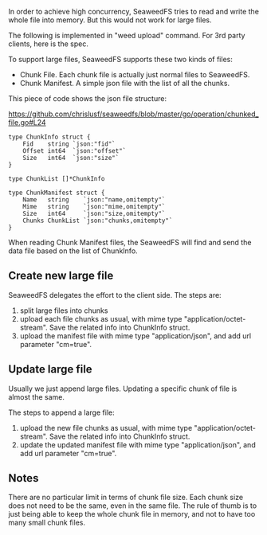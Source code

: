 In order to achieve high concurrency, SeaweedFS tries to read and write the whole file into memory. But this would not work for large files. 

The following is implemented in "weed upload" command. For 3rd party clients, here is the spec.

To support large files, SeaweedFS supports these two kinds of files:
* Chunk File. Each chunk file is actually just normal files to SeaweedFS.
* Chunk Manifest. A simple json file with the list of all the chunks. 

This piece of code shows the json file structure:

https://github.com/chrislusf/seaweedfs/blob/master/go/operation/chunked_file.go#L24

```
type ChunkInfo struct {
	Fid    string `json:"fid"`
	Offset int64  `json:"offset"`
	Size   int64  `json:"size"`
}

type ChunkList []*ChunkInfo

type ChunkManifest struct {
	Name   string    `json:"name,omitempty"`
	Mime   string    `json:"mime,omitempty"`
	Size   int64     `json:"size,omitempty"`
	Chunks ChunkList `json:"chunks,omitempty"`
}
```

When reading Chunk Manifest files, the SeaweedFS will find and send the data file based on the list of ChunkInfo.

## Create new large file

SeaweedFS delegates the effort to the client side. The steps are:

1. split large files into chunks
1. upload each file chunks as usual, with mime type "application/octet-stream". Save the related info into ChunkInfo struct.
1. upload the manifest file with mime type "application/json", and add url parameter "cm=true".


## Update large file

Usually we just append large files. Updating a specific chunk of file is almost the same.

The steps to append a large file:

1. upload the new file chunks as usual, with mime type "application/octet-stream". Save the related info into ChunkInfo struct.
1. update the updated manifest file with mime type "application/json", and add url parameter "cm=true".

## Notes
There are no particular limit in terms of chunk file size. Each chunk size does not need to be the same, even in the same file. The rule of thumb is to just being able to keep the whole chunk file in memory, and not to have too many small chunk files.
